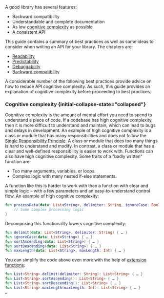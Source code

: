 [//]: # (title: Library creators' guidelines)

A good library has several features:
* Backward compatibility
* Understandable and complete documentation
* As low [cognitive complexity](#cognitive-complexity) as possible
* A consistent API

This guide contains a summary of best practices as well as some ideas to consider when writing an API for your library. 
The chapters are:
* [Readability](jvm-api-guidelines-readability.md)
* [Predictability](jvm-api-guidelines-predictability.md)
* [Debuggability](jvm-api-guidelines-debuggability.md)
* [Backward compatibility](jvm-api-guidelines-backward-compatibility.md)

A considerable number of the following best practices provide advice on how to reduce API cognitive complexity. As such, 
this guide provides an explanation of cognitive complexity before proceeding to best practices.

### Cognitive complexity {initial-collapse-state="collapsed"}

Cognitive complexity is the amount of mental effort you need to spend to understand a piece of code. If a codebase has 
high cognitive complexity, then it is more difficult to understand and maintain, which can lead to bugs and delays in development.
An example of high cognitive complexity is a class or module that has many responsibilities and does not follow 
the [Single Responsibility Principle](https://en.wikipedia.org/wiki/Single-responsibility_principle). 
A class or module that does too many things is hard to understand and modify. In contrast, a class or module that has 
a clear and well-defined responsibility is easier to work with.
Functions can also have high cognitive complexity. Some traits of a "badly written" function are:
* Too many arguments, variables, or loops.
* Complex logic with many nested if-else statements.

A function like this is harder to work with than a function with clear and simple logic – with a few parameters 
and an easy-to-understand control flow.
An example of high cognitive complexity:

```kotlin
fun processData(data: List<String>, delimiter: String, ignoreCase: Boolean, sort: Boolean, maxLength: Int) {
	// Some complex processing logic
}
```

Decomposing this functionality lowers cognitive complexity:

```kotlin
fun delimit(data: List<String>, delimiter: String) { … }
fun ignoreCase(data: List<String>) { … }
fun sortAscending(data: List<String>) { … }
fun sortDescending(data: List<String>) { … }
fun maxLength(data: List<String>, maxLength: Int) { … }
```

You can simplify the code above even more with the help of [extension functions](https://kotlinlang.org/docs/extensions.html):
```kotlin
fun List<String>.delimit(delimiter: String): List<String> { … }
fun List<String>.sortAscending(): List<String> { … }
fun List<String>.sortDescending(): List<String> { … }
fun List<String>.maxLength(maxLength: Int): List<String> { … }
…
```